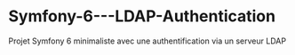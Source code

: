 # Symfony-6---LDAP-Authentication
Projet Symfony 6 minimaliste avec une authentification via un serveur LDAP
